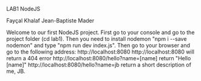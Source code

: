 LAB1 NodeJS

Fayçal Khalaf
Jean-Baptiste Mader

Welcome to our first NodeJS project.
First go to your console and go to the project folder (cd lab1).
Then you need to install nodemon "npm i --save nodemon"
and type "npm run dev index.js".
Then go to your browser and go to the following address: http://localhost:8080
http://localhost:8080 will return a 404 error
http://localhost:8080/hello?name=[name] return "Hello [name]"
http://localhost:8080/hello?name=jb return a short description of me, JB.